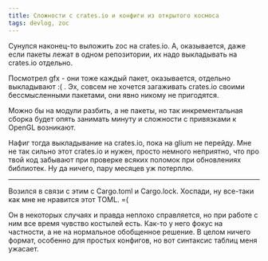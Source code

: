 ```yaml
---
title: Сложности с crates.io и конфиги из открытого космоса
tags: devlog, zoc
---
```


Сунулся наконец-то выложить zoc на crates.io.
А, оказывается, даже если пакеты лежат в одном репозитории, их надо выкладывать на
crates.io отдельно.

Посмотрел gfx - они тоже каждый пакет, оказывается, отдельно выкладывают :( .
Эх, совсем не хочется загаживать crates.io своими бессмысленными
пакетами, они явно никому не пригодятся.

Можно бы на модули разбить, а не пакеты, но так инкрементальная сборка
будет опять занимать минуту и сложности с привязками к OpenGL возникают.

Нафиг тогда выкладывание на crates.io, пока на glium не перейду. Мне не
так сильно этот crates.io и нужен, просто немного неприятно, что про
твой код забывают при проверке всяких поломок при обновлениях библиотек.
Ну да ничего, пару месяцев уж потерплю.

------------------------------------------------------------------------

Возился в связи с этим с Cargo.toml и Cargo.lock.
Хоспади, ну все-таки как мне не нравится этот TOML. =(

Он в некоторых случаях и правда неплохо справляется, но при работе с ним
все время чувство костылей есть. Как-то у него фокус на частности, а не
на нормальное обобщенное решение. В целом ничего формат, особенно для
простых конфигов, но вот синтаксис таблиц меня ужасает.

